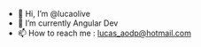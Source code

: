 - 👋 Hi, I’m @lucaolive
- 🌱 I’m currently Angular Dev
- 📫 How to reach me : lucas_aodp@hotmail.com

<!---
lucaolive/lucaolive is a ✨ special ✨ repository because its `README.md` (this file) appears on your GitHub profile.
You can click the Preview link to take a look at your changes.
--->
